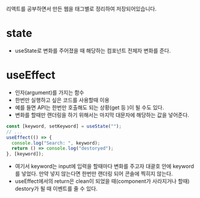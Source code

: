 리액트를 공부하면서 만든 웹을 태그별로 정리하여 저장되어있습니다.

# state

- useState로 변화를 주어졌을 때 해당하는 컴포넌트 전체자 변화를 준다.

# useEffect

- 인자(argument)를 가지는 함수
- 한번만 실행하고 싶은 코드를 사용할때 이용
- 예를 들면 API는 한번만 호출해도 되는 상황(get 등 )이 될 수도 있다.
- 변화를 할때만 랜더링을 하기 위해서는 마지막 대문자에 해당하는 값을 넣어준다.

```js
const [keyword, setKeyword] = useState("");
// ...
useEffect(() => {
  console.log("Search: ", keyword);
  return () => console.log("destoryed");
}, [keyword]);
```

- 여기서 keyword는 input에 입력을 할때마다 변화를 주고자 대괄호 안에 keyword를 넣었다. 만약 넣지 않는다면 한번만 랜더링 되어 콘솔에 찍히지 않는다.
- useEffect에서의 return은 clean이 되었을 때(component가 사라지거나 할때) destory가 될 때 이벤트를 줄 수 있다.
